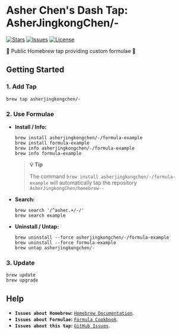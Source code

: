 # Asher Chen's Dash Tap: AsherJingkongChen/-

[![Stars](https://img.shields.io/github/stars/AsherJingkongChen/homebrew--?style=for-the-badge&label=stars&logo=refinedgithub&logoColor=fff&labelColor=333&color=c83)](https://github.com/AsherJingkongChen/homebrew--/stargazers)
[![Issues](https://img.shields.io/github/issues/AsherJingkongChen/homebrew--?style=for-the-badge&label=issues&logo=github&logoColor=fff&labelColor=333&color=485)](https://github.com/AsherJingkongChen/homebrew--/issues)
[![License](https://img.shields.io/github/license/AsherJingkongChen/homebrew--?style=for-the-badge&label=license&logo=spdx&logoColor=09f&labelColor=333&color=048)](https://github.com/AsherJingkongChen/homebrew--/blob/main/LICENSE.txt)

🍻 Public Homebrew tap providing custom formulae 🍻

## Getting Started

### 1. Add Tap

```shell
brew tap asherjingkongchen/-
```

### 2. Use Formulae

-   **Install / Info:**

    ```shell
    brew install asherjingkongchen/-/formula-example
    brew install formula-example
    brew info asherjingkongchen/-/formula-example
    brew info formula-example
    ```

    > **💡 Tip**
    >
    > The command `brew install asherjingkongchen/-/formula-example`
    > will automatically tap the repository `AsherJingkongChen/homebrew--`

-   **Search:**

    ```shell
    brew search '/^asher.+/-/'
    brew search example
    ```

-   **Uninstall / Untap:**

    ```shell
    brew uninstall --force asherjingkongchen/-/formula-example
    brew uninstall --force formula-example
    brew untap asherjingkongchen/-
    ```

### 3. Update

```shell
brew update
brew upgrade
```

## Help

-   **`Issues about Homebrew`:** [`Homebrew Documentation`](https://docs.brew.sh).
-   **`Issues about Formulae`:** [`Formula Cookbook`](https://docs.brew.sh/Formula-Cookbook).
-   **`Issues about this tap`:** [`GitHub Issues`](https://github.com/AsherJingkongChen/homebrew--/issues).
